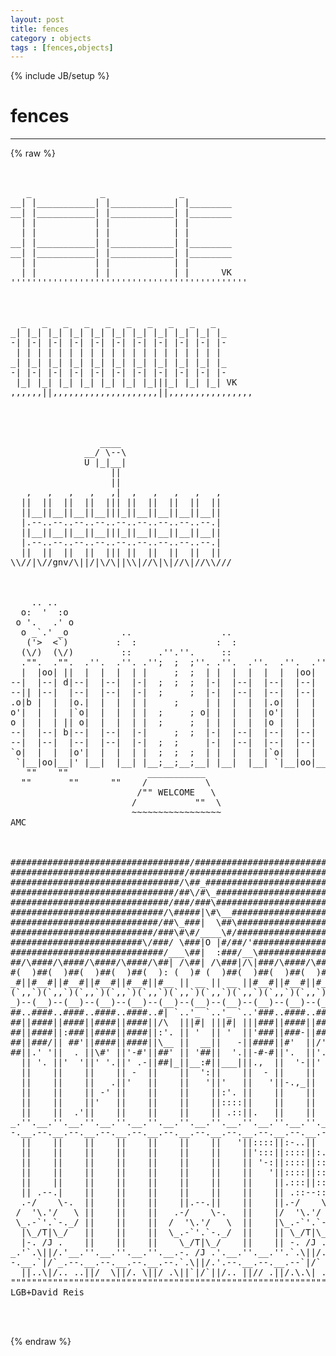 ```yaml
---
layout: post
title: fences
category : objects
tags : [fences,objects]
---
```

{% include JB/setup %}
# fences
---
{% raw %}
<pre>


   _             _              _
__| |___________| |____________| |________
__| |___________| |____________| |________
  | |           | |            | |
  | |           | |            | |
__| |___________| |____________| |________
__| |___________| |____________| |________
  | |           | |            | |
  | |           | |            | |      VK
&#039;&#039;&#039;&#039;&#039;&#039;&#039;&#039;&#039;&#039;&#039;&#039;&#039;&#039;&#039;&#039;&#039;&#039;&#039;&#039;&#039;&#039;&#039;&#039;&#039;&#039;&#039;&#039;&#039;&#039;&#039;&#039;&#039;&#039;&#039;&#039;&#039;&#039;&#039;&#039;&#039;&#039;&#039;&#039;&#039;



  _   _   _   _   _   _   _   _   _   _ 
_| |_| |_| |_| |_| |_| |_| |_| |_| |_| |_
-| |-| |-| |-| |-| |-| |-| |-| |-| |-| |-
 | | | | | | | | | | | | | | | | | | | |
_| |_| |_| |_| |_| |_| |_| |_| |_| |_| |_
-| |-| |-| |-| |-| |-| |-| |-| |-| |-| |-
 |_| |_| |_| |_| |_| |_| |_|||_| |_| |_| VK
,,,,,,||,,,,,,,,,,,,,,,,,,,,||,,,,,,,,,,,,,,,,




                 ____
              __/ \--\
              U |_|__|
                   ||
                   ||
   ,   ,   ,   ,   ,|  ,   ,   ,   ,   ,
  ||  ||  ||  ||  ||| ||  ||  ||  ||  ||
  ||__||__||__||__|||_||__||__||__||__||
  |.--..--..--..--..--..--..--..--..--.|
  ||__||__||__||__|||_||__||__||__||__||
  |.--..--..--..--..--..--..--..--..--.|
  ||  ||  ||  ||  ||| ||  ||  ||  ||  ||
\\//|\//gnv/\||/|\/\||\\|//\|\|//\|//\\///



    .. ..           
  o:  &#039;  :o    
 o &#039;.   .&#039; o              
  o _`.&#039; _o          ..                 .. 
   (&#039;&gt;  &lt;`)         :  :               :  :
  (\/)  (\/)         ::     .&#039;&#039;.&#039;&#039;.     ::
  .&quot;&quot;.  .&quot;&quot;.  .&#039;&#039;.  .&#039;&#039;. .&#039;&#039;;  ;  ;&#039;&#039;. .&#039;&#039;.  .&#039;&#039;.  .&#039;&#039;.  .&#039;&#039;.
  |  |oo| ||  |  |  |  | |     ;  ;  | |  |  |  |  |  |oo|  |
--|  |--| d|--|  |--|  |-|  ;  ;  ;  |-|  |--|  |--|  |--|  |--
--|| |--|  |--|  |--|  |-|  ;     ;  |-|  |--|  |--|  |--|  |--
.o|b |  |  |o.|  |  |  | |     ;     | |  |  |  |.o|  |  |  |o.
o&#039;|  |  |  |`o|  |  |  | |  ;     ; o| |  |  |  |o&#039;|  |  |  |`o
o |  |  | || o|  |  |  | |  ;     ;  | |  |  |  |o |  |  |  | o
--|  |--| b|--|  |--|  |-|     ;  ;  |-|  |--|  |--|  |--|  |--
--|  |--|  |--|  |--|  |-|  ;  ;     |-|  |--|  |--|  |--|  |--
`o|  |  |  |o&#039;|  |  |  | |  ;  ;  ;  | |  |  |  |`o|  |  |  |o&#039;
 `|__|oo|__|&#039; |__|  |__| |__;__;__;__| |__|  |__| `|__|oo|__|&#039;
   &quot;&quot;    &quot;&quot;               ___________
  &quot;&quot;       &quot;&quot;      &quot;&quot;    /           \
                        /&quot;&quot; WELCOME   \ 
                       /           &quot;&quot;  \   
                       ~~~~~~~~~~~~~~~~~ 
AMC



##################################/#####################################
#################################/######################################
################################/\##_###################################
###############################/##\/#\_#################################
##############################/###/###\#################################
#############################/\#####|\#\__##############################
############################/##\_###|  \##\#############################
###########################/###\#\#/____\#/#############################
#########################\/###/ \###|O |#/##/&#039;##########################
#############################/___\##|  :###/__\#########################
##/\####/\####/\####/\####/\##| /\##| /\###|/\|###/\####/\####/\####/\##
#(  )##(  )##(  )##(  )##(  ): (  )# (  )##(  )##(  )##(  )##(  )##(  )#
_#||#__#||#__#||#__#||#__#||#__ || __ || __ ||#__#||#__#||#__#||#__#||##
(`,,`)(`,,`)(`,,`)(`,,`)(`,,`)(`,,`)(`,,`)(`,,`)(`,,`)(`,,`)(`,,`)(`,,`)
_)--(__)--(__)--(__)--(__)--(__)--(__)--(__)--(__)--(__)--(__)--(__)--(_
##..####..####..####..####..#| `..&#039;_ `..&#039;_ `..&#039;###..####..####..####..##
##||####||####||####||####||/\  |||#| |||#| |||###||####||####||####||##
##||####||:###||####||####||:&#039;. || &#039;  || &#039;  ||&#039;###||###-||####||####||##
##||###/|| ##&#039;||####||####||\__ ||  __||   -||####||#&#039;  ||/&#039; \||####||##
##||.&#039; &#039;||  . ||\#&#039; ||&#039;-#&#039;||##&#039; || &#039;##||  &#039;.||-#-#||&#039;.  ||&#039;.-.||#/ &#039;||##
  || &#039;. ||&#039;  &#039;||&#039; &#039;.||&#039; .-||##|_||__:#||___|||.,  ||  &#039;-||&#039;   ||  &#039;-||&#039;#
  ||    ||    ||    || -  ||    ||  &#039;:||    ||  - ||    ||    ||    ||
  ||    ||    ||   .||&#039;   ||    ||   &#039;||&#039;   ||   &#039;||-.,_||    ||    ||
  ||    ||    || -&#039; ||    ||    ||    ||:&#039;. ||    ||    ||    ||    ||
  ||    ||    ||&#039;   ||    ||    ||    ||::::||    ||    ||    ||    ||
  ||    ||  .&#039;||    ||    ||    ||    || .::||.   ||    ||    ||    ||
_.&#039;&#039;.__.&#039;&#039;.__.&#039;&#039;.__.&#039;&#039;.__.&#039;&#039;.__.&#039;&#039;.__.&#039;&#039;.__.&#039;&#039;.__.&#039;&#039;.__.&#039;&#039;.__.&#039;&#039;.__.&#039;&#039;._
-.__.--.__.--.__.--.__.--.__.--.__.--.__.--.__.--.__.--.__.--.__.--.__.-
  ||    ||    ||    ||    ||    ||    ||   &#039;||::::||:-..||    ||    ||
  ||    ||    ||    ||    ||    ||    ||    ||&#039;:::||::::||:.  ||    ||
  ||    ||    ||    ||    ||    ||    ||    || &#039;-:||::::||::- ||    ||
  ||    ||    ||    ||    ||    ||    ||    ||   &#039;||::::||::::||..  ||
  ||    ||    ||    ||    ||    ||    ||    ||    ||.:::||::::||:::.||
  || .--.|    ||    ||    ||    ||    ||    ||    || .::--::::||::::||
  .-/    \-.  ||    ||    ||    ||.--.||    ||    ||.-/    \-:||::::||
 /  &#039;\.&#039;/   \ ||    ||    ||   .-/    \-.   ||    |/  &#039;\.&#039;/   \|::::||
 \_.-`&#039;.`-._/ ||    ||    ||  /  &#039;\.&#039;/   \  ||    |\_.-`&#039;.`-._/|    ||
  |\_/T|\_/   ||    ||    ||  \_.-`&#039;.`-._/  ||    || \_/T|\_/ ||    ||
  |-. /J .    ||    ||    ||    \_/T|\_/    ||    || -. /J .  ||.   ||
_.&#039;`.\||/.&#039;__.&#039;&#039;.__.&#039;&#039;.__.&#039;&#039;.__.-. /J .&#039;.__.&#039;&#039;.__.&#039;&#039;.`.\||/.&#039;.&#039;&#039;.__.&#039;&#039;._
-.__.`|/`_.--.__.--.__.--.__.--.`.\||/.&#039;.--.__.--.__.--`|/`  .__.--.__.-
  ||..\|/.. ..||/  \||/. \||/ .\||`|/`||/.. ||// .||/.\.\| ..\||// \||/..
&quot;&quot;&quot;&quot;&quot;&quot;&quot;&quot;&quot;&quot;&quot;&quot;&quot;&quot;&quot;&quot;&quot;&quot;&quot;&quot;&quot;&quot;&quot;&quot;&quot;&quot;&quot;&quot;&quot;&quot;&quot;&quot;&quot;&quot;&quot;&quot;&quot;&quot;&quot;&quot;&quot;&quot;&quot;&quot;&quot;&quot;&quot;&quot;&quot;&quot;&quot;&quot;&quot;&quot;&quot;&quot;&quot;&quot;&quot;&quot;&quot;&quot;&quot;&quot;&quot;&quot;&quot;&quot;&quot;&quot;&quot;&quot;&quot;
LGB+David Reis


 </pre>
{% endraw %}
